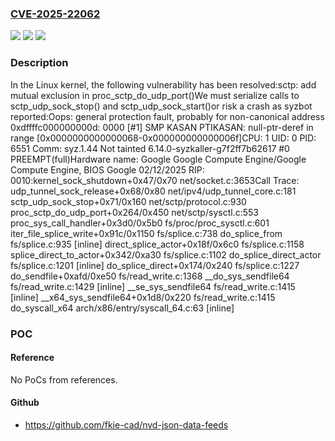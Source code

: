 ### [CVE-2025-22062](https://cve.mitre.org/cgi-bin/cvename.cgi?name=CVE-2025-22062)
![](https://img.shields.io/static/v1?label=Product&message=Linux&color=blue)
![](https://img.shields.io/static/v1?label=Version&message=046c052b475e7119b6a30e3483e2888fc606a2f8%3C%2065ccb2793da7401772a3ffe85355c831b313c59f%20&color=brighgreen)
![](https://img.shields.io/static/v1?label=Vulnerability&message=n%2Fa&color=brighgreen)

### Description

In the Linux kernel, the following vulnerability has been resolved:sctp: add mutual exclusion in proc_sctp_do_udp_port()We must serialize calls to sctp_udp_sock_stop() and sctp_udp_sock_start()or risk a crash as syzbot reported:Oops: general protection fault, probably for non-canonical address 0xdffffc000000000d: 0000 [#1] SMP KASAN PTIKASAN: null-ptr-deref in range [0x0000000000000068-0x000000000000006f]CPU: 1 UID: 0 PID: 6551 Comm: syz.1.44 Not tainted 6.14.0-syzkaller-g7f2ff7b62617 #0 PREEMPT(full)Hardware name: Google Google Compute Engine/Google Compute Engine, BIOS Google 02/12/2025 RIP: 0010:kernel_sock_shutdown+0x47/0x70 net/socket.c:3653Call Trace: <TASK>  udp_tunnel_sock_release+0x68/0x80 net/ipv4/udp_tunnel_core.c:181  sctp_udp_sock_stop+0x71/0x160 net/sctp/protocol.c:930  proc_sctp_do_udp_port+0x264/0x450 net/sctp/sysctl.c:553  proc_sys_call_handler+0x3d0/0x5b0 fs/proc/proc_sysctl.c:601  iter_file_splice_write+0x91c/0x1150 fs/splice.c:738  do_splice_from fs/splice.c:935 [inline]  direct_splice_actor+0x18f/0x6c0 fs/splice.c:1158  splice_direct_to_actor+0x342/0xa30 fs/splice.c:1102  do_splice_direct_actor fs/splice.c:1201 [inline]  do_splice_direct+0x174/0x240 fs/splice.c:1227  do_sendfile+0xafd/0xe50 fs/read_write.c:1368  __do_sys_sendfile64 fs/read_write.c:1429 [inline]  __se_sys_sendfile64 fs/read_write.c:1415 [inline]  __x64_sys_sendfile64+0x1d8/0x220 fs/read_write.c:1415  do_syscall_x64 arch/x86/entry/syscall_64.c:63 [inline]

### POC

#### Reference
No PoCs from references.

#### Github
- https://github.com/fkie-cad/nvd-json-data-feeds

